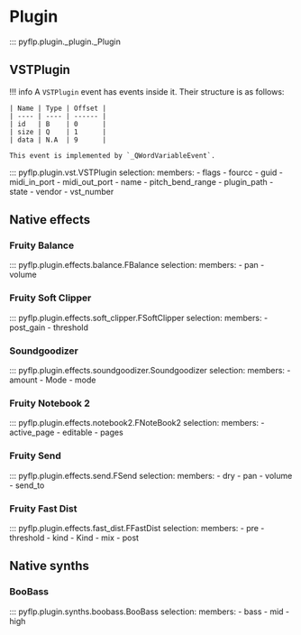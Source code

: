 # Plugin

::: pyflp.plugin._plugin._Plugin

## VSTPlugin

!!! info
    A `VSTPlugin` event has events inside it. Their structure is as follows:

    | Name | Type | Offset |
    | ---- | ---- | ------ |
    | id   | B    | 0      |
    | size | Q    | 1      |
    | data | N.A  | 9      |

    This event is implemented by `_QWordVariableEvent`.


::: pyflp.plugin.vst.VSTPlugin
    selection:
      members:
        - flags
        - fourcc
        - guid
        - midi_in_port
        - midi_out_port
        - name
        - pitch_bend_range
        - plugin_path
        - state
        - vendor
        - vst_number

## Native effects

### Fruity Balance

::: pyflp.plugin.effects.balance.FBalance
    selection:
      members:
        - pan
        - volume

### Fruity Soft Clipper

::: pyflp.plugin.effects.soft_clipper.FSoftClipper
    selection:
      members:
        - post_gain
        - threshold

### Soundgoodizer

::: pyflp.plugin.effects.soundgoodizer.Soundgoodizer
    selection:
      members:
        - amount
        - Mode
        - mode

### Fruity Notebook 2

::: pyflp.plugin.effects.notebook2.FNoteBook2
    selection:
      members:
        - active_page
        - editable
        - pages

### Fruity Send

::: pyflp.plugin.effects.send.FSend
    selection:
      members:
        - dry
        - pan
        - volume
        - send_to

### Fruity Fast Dist

::: pyflp.plugin.effects.fast_dist.FFastDist
    selection:
      members:
        - pre
        - threshold
        - kind
        - Kind
        - mix
        - post

## Native synths

### BooBass

::: pyflp.plugin.synths.boobass.BooBass
    selection:
      members:
        - bass
        - mid
        - high

